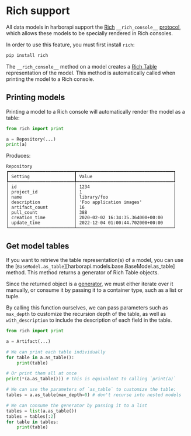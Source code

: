 # Rich support

All data models in harborapi support the [Rich](https://rich.readthedocs.io/) `__rich_console__` [protocol](https://rich.readthedocs.io/en/stable/protocol.html#console-render), which allows these models to be specially rendered in Rich consoles.

In order to use this feature, you must first install `rich`:

```bash
pip install rich
```

The `__rich_console__` method on a model creates a [Rich Table](https://rich.readthedocs.io/en/stable/tables.html) representation of the model. This method is automatically called when printing the model to a Rich console.

## Printing models

Printing a model to a Rich console will automatically render the model as a table:

```py
from rich import print

a = Repository(...)
print(a)
```

Produces:

```
Repository
┏━━━━━━━━━━━━━━━━━━━━━━━━━┳━━━━━━━━━━━━━━━━━━━━━━━━━━━━━━━━━━━━━┓
┃ Setting                 ┃ Value                               ┃
┡━━━━━━━━━━━━━━━━━━━━━━━━━╇━━━━━━━━━━━━━━━━━━━━━━━━━━━━━━━━━━━━━┩
│ id                      │ 1234                                │
│ project_id              │ 1                                   │
│ name                    │ library/foo                         │
│ description             │ 'Foo application images'            │
│ artifact_count          │ 16                                  │
│ pull_count              │ 388                                 │
│ creation_time           │ 2020-02-02 16:34:35.364000+00:00    │
│ update_time             │ 2022-12-04 01:00:44.702000+00:00    │
└─────────────────────────┴─────────────────────────────────────┘
```


## Get model tables

If you want to retrieve the table representation(s) of a model, you can use the [`BaseModel.as_table`][harborapi.models.base.BaseModel.as_table] method. This method returns a generator of Rich Table objects.

Since the returned object is a [generator](https://docs.python.org/3/glossary.html#term-generator), we must either iterate over it manually, or consume it by passing it to a container type, such as a list or tuple.

By calling this function ourselves, we can pass parameters such as `max_depth` to customize the recursion depth of the table, as well as `with_description` to include the description of each field in the table.


```py
from rich import print

a = Artifact(...)

# We can print each table individually
for table in a.as_table():
    print(table)

# Or print them all at once
print(*(a.as_table())) # this is equivalent to calling `print(a)`

# We can use the parameters of `as_table` to customize the table:
tables = a.as_table(max_depth=0) # don't recurse into nested models

# We can consume the generator by passing it to a list
tables = list(a.as_table())
tables = tables[:2]
for table in tables:
    print(table)
```
